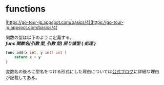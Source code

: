 # functions

[https://go-tour-jp.appspot.com/basics/4](https://go-tour-jp.appspot.com/basics/4)

関数の型は以下のように定義する。  
***func 関数名(引数 型, 引数 型) 戻り値型 { 処理 }***

```go
func add(x int, y int) int {
	return x + y
}
```

変数名の後ろに型名をつける形式にした理由については[公式ブログ](https://blog.golang.org/gos-declaration-syntax)に詳細な理由が記載してある。
